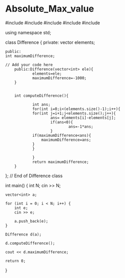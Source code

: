 # Absolute_Max_value
#include <cmath>
#include <cstdio>
#include <vector>
#include <iostream>
#include <algorithm>

using namespace std;

class Difference {
    private:
    vector<int> elements;
  
  	public:
  	int maximumDifference;

	// Add your code here
        public:Difference(vector<int> ele){
                elements=ele;
                maximumDifference=-1000;
        }


        int computeDifference(){
           
                int ans;
                for(int i=0;i<(elements.size()-1);i++){
                for(int j=i+1;j<elements.size();j++){
                        ans= elements[i]-elements[j];
                        if(ans<0){
                                ans=-1*ans;
                        }
                if(maximumDifference<ans){
                    maximumDifference=ans;
                }
                }

                }
                return maximumDifference;
        }
}; // End of Difference class

int main() {
    int N;
    cin >> N;
    
    vector<int> a;
    
    for (int i = 0; i < N; i++) {
        int e;
        cin >> e;
        
        a.push_back(e);
    }
    
    Difference d(a);
    
    d.computeDifference();
    
    cout << d.maximumDifference;
    
    return 0;
}
